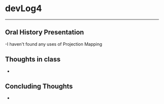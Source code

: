 # devLog4 #
- - - - - 

## Oral History Presentation ##
-I haven't found any uses of Projection Mapping 

## Thoughts in class ##

-

## Concluding Thoughts ##

-

